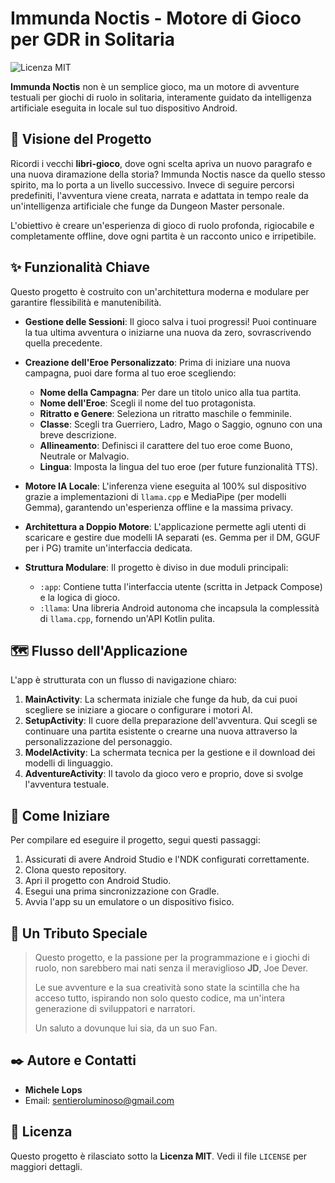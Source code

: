 # Immunda Noctis - Motore di Gioco per GDR in Solitaria

![Licenza MIT](https://img.shields.io/badge/License-MIT-blue.svg)

**Immunda Noctis** non è un semplice gioco, ma un motore di avventure testuali per giochi di ruolo in solitaria, interamente guidato da intelligenza artificiale eseguita in locale sul tuo dispositivo Android.

## 📜 Visione del Progetto

Ricordi i vecchi **libri-gioco**, dove ogni scelta apriva un nuovo paragrafo e una nuova diramazione della storia? Immunda Noctis nasce da quello stesso spirito, ma lo porta a un livello successivo. Invece di seguire percorsi predefiniti, l'avventura viene creata, narrata e adattata in tempo reale da un'intelligenza artificiale che funge da Dungeon Master personale.

L'obiettivo è creare un'esperienza di gioco di ruolo profonda, rigiocabile e completamente offline, dove ogni partita è un racconto unico e irripetibile.

## ✨ Funzionalità Chiave

Questo progetto è costruito con un'architettura moderna e modulare per garantire flessibilità e manutenibilità.

* **Gestione delle Sessioni**: Il gioco salva i tuoi progressi! Puoi continuare la tua ultima avventura o iniziarne una nuova da zero, sovrascrivendo quella precedente.

* **Creazione dell'Eroe Personalizzato**: Prima di iniziare una nuova campagna, puoi dare forma al tuo eroe scegliendo:
    * **Nome della Campagna**: Per dare un titolo unico alla tua partita.
    * **Nome dell'Eroe**: Scegli il nome del tuo protagonista.
    * **Ritratto e Genere**: Seleziona un ritratto maschile o femminile.
    * **Classe**: Scegli tra Guerriero, Ladro, Mago o Saggio, ognuno con una breve descrizione.
    * **Allineamento**: Definisci il carattere del tuo eroe come Buono, Neutrale or Malvagio.
    * **Lingua**: Imposta la lingua del tuo eroe (per future funzionalità TTS).

* **Motore IA Locale**: L'inferenza viene eseguita al 100% sul dispositivo grazie a implementazioni di `llama.cpp` e MediaPipe (per modelli Gemma), garantendo un'esperienza offline e la massima privacy.

* **Architettura a Doppio Motore**: L'applicazione permette agli utenti di scaricare e gestire due modelli IA separati (es. Gemma per il DM, GGUF per i PG) tramite un'interfaccia dedicata.

* **Struttura Modulare**: Il progetto è diviso in due moduli principali:
    * `:app`: Contiene tutta l'interfaccia utente (scritta in Jetpack Compose) e la logica di gioco.
    * `:llama`: Una libreria Android autonoma che incapsula la complessità di `llama.cpp`, fornendo un'API Kotlin pulita.

## 🗺️ Flusso dell'Applicazione

L'app è strutturata con un flusso di navigazione chiaro:

1.  **MainActivity**: La schermata iniziale che funge da hub, da cui puoi scegliere se iniziare a giocare o configurare i motori AI.
2.  **SetupActivity**: Il cuore della preparazione dell'avventura. Qui scegli se continuare una partita esistente o crearne una nuova attraverso la personalizzazione del personaggio.
3.  **ModelActivity**: La schermata tecnica per la gestione e il download dei modelli di linguaggio.
4.  **AdventureActivity**: Il tavolo da gioco vero e proprio, dove si svolge l'avventura testuale.

## 🚀 Come Iniziare

Per compilare ed eseguire il progetto, segui questi passaggi:

1.  Assicurati di avere Android Studio e l'NDK configurati correttamente.
2.  Clona questo repository.
3.  Apri il progetto con Android Studio.
4.  Esegui una prima sincronizzazione con Gradle.
5.  Avvia l'app su un emulatore o un dispositivo fisico.

## 🙏 Un Tributo Speciale

> Questo progetto, e la passione per la programmazione e i giochi di ruolo, non sarebbero mai nati senza il meraviglioso **JD**, Joe Dever.
>
> Le sue avventure e la sua creatività sono state la scintilla che ha acceso tutto, ispirando non solo questo codice, ma un'intera generazione di sviluppatori e narratori.
>
> Un saluto a dovunque lui sia, da un suo Fan.

## ✒️ Autore e Contatti

* **Michele Lops**
* Email: [sentieroluminoso@gmail.com](mailto:sentieroluminoso@gmail.com)

## 📄 Licenza

Questo progetto è rilasciato sotto la **Licenza MIT**. Vedi il file `LICENSE` per maggiori dettagli.

